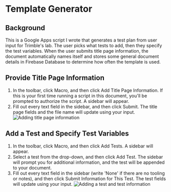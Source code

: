 # Template Generator
## Background
This is a Google Apps script I wrote that generates a test plan from user input for Trimble's lab. The user picks what tests to add, then they specify the test variables. When the user submits title page information, the document automatically names itself and stores some general document details in Firebase Database to determine how often the template is used. 

## Provide Title Page Information
1. In the toolbar, click Macro, and then click Add Title Page Information. If this is your first time running a script in this document, you'll be prompted to authorize the script. A sidebar will appear.
2. Fill out every text field in the sidebar, and then click Submit. The title page fields and the file name will update using your input.
![Adding title page information](https://github.com/dorrzun/TemplateMaker/blob/master/Animations/Adding%20title%20page%20information.gif)

## Add a Test and Specify Test Variables
1. In the toolbar, click Macro, and then click Add Tests. A sidebar will appear.
2. Select a test from the drop-down, and then click Add Test. The sidebar will prompt you for additional information, and the test will be appended to your document.
3. Fill out every text field in the sidebar (write 'None' if there are no tooling or notes), and then click Submit Information for This Test. The test fields will update using your input.
![Adding a test and test information](https://github.com/dorrzun/TemplateMaker/blob/master/Animations/Adding%20a%20test%20and%20test%20information.gif)
